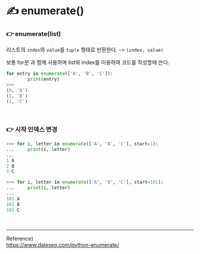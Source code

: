 # ✍️ enumerate()

### 👉 enumerate(list)
리스트의 ```index```와 ```value```를 ```tuple``` 형태로 반환한다.
-> ```(index, value)```

보통 for문 과 함께 사용하며 list와 index를 이용하여 코드를 작성할때 쓴다. 

```python
for entry in enumerate(['A', 'B', 'C']):
        print(entry)
>>>
(0, 'A')
(1, 'B')
(2, 'C')
```

<br>

### 👉 시작 인덱스 변경


```python
>>> for i, letter in enumerate(['A', 'B', 'C'], start=1):
...     print(i, letter)
...
1 A
2 B
3 C
```

```python
>>> for i, letter in enumerate(['A', 'B', 'C'], start=101):
...     print(i, letter)
...
101 A
102 B
103 C
```
<br>

---
Reference)<br/>
https://www.daleseo.com/python-enumerate/

